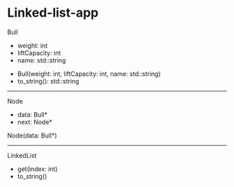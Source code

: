# Linked-list-app
Bull
 - weight: int
 - liftCapacity: int
 - name: std::string

 + Bull(weight: int, liftCapacity: int, name: std::string)
 + to_string(): std::string


 ----

Node
 - data: Bull*
 - next: Node*

 Node(data: Bull*)

 -------

LinkedList
 
 + get(index: int)
 + to_string()